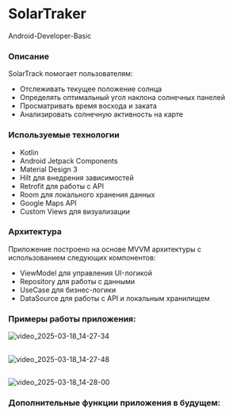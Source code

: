 # SolarTraker
Android-Developer-Basic

### Описание

SolarTrack помогает пользователям:
- Отслеживать текущее положение солнца
- Определять оптимальный угол наклона солнечных панелей
- Просматривать время восхода и заката
- Анализировать солнечную активность на карте

### Используемые технологии

- Kotlin
- Android Jetpack Components
- Material Design 3
- Hilt для внедрения зависимостей
- Retrofit для работы с API
- Room для локального хранения данных
- Google Maps API
- Custom Views для визуализации

### Архитектура

Приложение построено на основе MVVM архитектуры с использованием следующих компонентов:

- ViewModel для управления UI-логикой
- Repository для работы с данными
- UseCase для бизнес-логики
- DataSource для работы с API и локальным хранилищем

### Примеры работы приложения: 

![video_2025-03-18_14-27-34](https://github.com/user-attachments/assets/00e8b758-6125-4866-9c1e-7feac56be51f)

##

![video_2025-03-18_14-27-48](https://github.com/user-attachments/assets/3c43c279-be87-45b1-82a8-48e115e0fd8a)

##

![video_2025-03-18_14-28-00](https://github.com/user-attachments/assets/cc1115b3-bdba-4131-921c-2d2c9823a085)

### Дополнительные функции приложения в будущем: 
